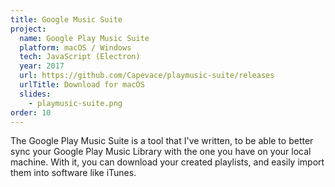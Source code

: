 ```yaml
---
title: Google Music Suite
project:
  name: Google Play Music Suite
  platform: macOS / Windows
  tech: JavaScript (Electron)
  year: 2017
  url: https://github.com/Capevace/playmusic-suite/releases
  urlTitle: Download for macOS
  slides:
    - playmusic-suite.png
order: 10
---
```


The Google Play Music Suite is a tool that I've written, to be able to better sync your Google Play Music Library with the one you have on your local machine. With it, you can download your created playlists, and easily import them into software like iTunes.
